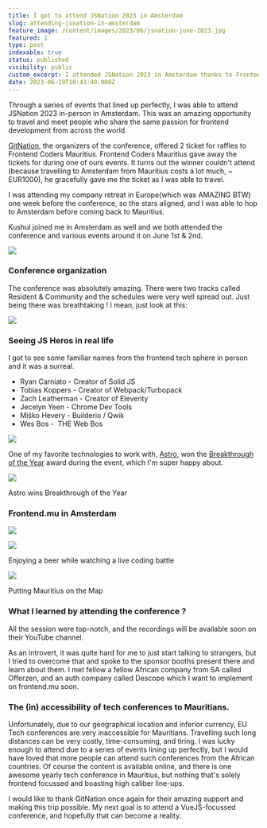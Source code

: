 ```yaml
---
title: I got to attend JSNation 2023 in Amsterdam
slug: attending-jsnation-in-amsterdam
feature_image: /content/images/2023/06/jsnation-june-2023.jpg
featured: 1
type: post
indexable: true
status: published
visibility: public
custom_excerpt: I attended JSNation 2023 in Amsterdam thanks to Frontend Coders Mauritius
date: 2023-06-19T16:43:49.000Z
---
```


Through a series of events that lined up perfectly, I was able to attend JSNation 2023 in-person in Amsterdam. This was an amazing opportunity to travel and meet people who share the same passion for frontend development from across the world.

[GitNation](https://gitnation.org/), the organizers of the conference, offered 2 ticket for raffles to Frontend Coders Mauritius. Frontend Coders Mauritius gave away the tickets for during one of ours events. It turns out the winner couldn't attend (because travelling to Amsterdam from Mauritius costs a lot much, ~ EUR1000), he gracefully gave me the ticket as I was able to travel.

I was attending my company retreat in Europe(which was AMAZING BTW) one week before the conference, so the stars aligned, and I was able to hop to Amsterdam before coming back to Mauritius.

Kushul joined me in Amsterdam as well and we both attended the conference and various events around it on June 1st & 2nd.

![](/content/images/2023/06/image-15.png)

### Conference organization

The conference was absolutely amazing. There were two tracks called Resident & Community and the schedules were very well spread out. Just being there was breathtaking ! I mean, just look at this:

![](/content/images/2023/06/image-16.png)

### Seeing JS Heros in real life

I got to see some familiar names from the frontend tech sphere in person and it was a surreal.

*   Ryan Carniato - Creator of Solid JS
*   Tobias Koppers - Creator of Webpack/Turbopack
*   Zach Leatherman - Creator of Eleventy
*   Jecelyn Yeen - Chrome Dev Tools
*   Miško Hevery - Builderio / Qwik
*   Wes Bos -  THE Web Bos  
    

![](/content/images/2023/06/image-17.png)

One of my favorite technologies to work with, [Astro](https://astro.build/), won the [Breakthrough of the Year](https://twitter.com/__Sun__/status/1664280410828963840) award during the event, which I'm super happy about.

![](/content/images/2023/06/image-18.png)

Astro wins Breakthrough of the Year

### Frontend.mu in Amsterdam

![](/content/images/2023/06/image-14.png)

![](/content/images/2023/06/image-19.png)

Enjoying a beer while watching a live coding battle

![](/content/images/2023/06/image-20.png)

Putting Mauritius on the Map

### What I learned by attending the conference ?

All the session were top-notch, and the recordings will be available soon on their YouTube channel.

As an introvert, it was quite hard for me to just start talking to strangers, but I tried to overcome that and spoke to the sponsor booths present there and learn about them. I met fellow a fellow African company from SA called Offerzen, and an auth company called Descope which I want to implement on frontend.mu soon.

### The (in) accessibility of tech conferences to Mauritians.

Unfortunately, due to our geographical location and inferior currency, EU Tech conferences are very inaccessible for Mauritians. Travelling such long distances can be very costly, time-consuming, and tiring. I was lucky enough to attend due to a series of events lining up perfectly, but I would have loved that more people can attend such conferences from the African countries. Of course the content is available online, and there is one awesome yearly tech conference in Mauritius, but nothing that's solely frontend focussed and boasting high caliber line-ups.

I would like to thank GitNation once again for their amazing support and making this trip possible. My next goal is to attend a VueJS-focussed conference, and hopefully that can become a reality.
